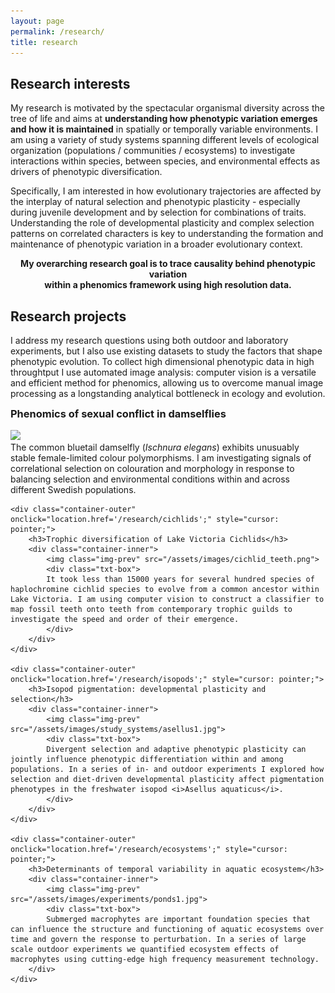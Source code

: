 ```yaml
---
layout: page
permalink: /research/
title: research
---
```


## Research interests

My research is motivated by the spectacular organismal diversity across the tree of life and aims at **understanding how phenotypic variation emerges and how it is maintained** in spatially or temporally variable environments. I am using a variety of study systems spanning different levels of ecological organization (populations / communities / ecosystems) to investigate interactions within species, between species, and environmental effects as drivers of phenotypic diversification. 

Specifically, I am interested in how evolutionary trajectories are affected by the interplay of natural selection and phenotypic plasticity - especially during juvenile development and by selection for combinations of traits. Understanding the role of developmental plasticity and complex selection patterns on correlated characters is key to understanding the formation and maintenance of phenotypic variation in a broader evolutionary context. 
**<center>My overarching research goal is to trace causality behind phenotypic variation <br> within a phenomics framework using high resolution data.</center>**

## Research projects

I address my research questions using both outdoor and laboratory experiments, but I also use existing datasets to study the factors that shape phenotypic evolution. To collect high dimensional phenotypic data in high throughtput I use automated image analysis: computer vision is a versatile and efficient method for phenomics, allowing us to overcome manual image processing as a longstanding analytical bottleneck in ecology and evolution. 

<style>
	h3 {
    margin-top: 0em;
</style>

<div class="container-list">
	<div class="container-outer" onclick="location.href='/research/damselflies';" style="cursor: pointer;">
		<div class="container-inner">
			<h3>Phenomics of sexual conflict in damselflies</h3>
		</div>
		<div class="container-inner">
			<img class="img-prev" src="/assets/images/damselfly_phenopype.jpg">
			<div class="txt-box">
			The common bluetail damselfly (<i>Ischnura elegans</i>) exhibits unusuably stable female-limited colour polymorphisms. I am investigating signals of correlational selection on colouration and morphology in response to balancing selection and environmental conditions within and across different Swedish populations.
			</div>
		</div>
	</div>

	<div class="container-outer" onclick="location.href='/research/cichlids';" style="cursor: pointer;">
		<h3>Trophic diversification of Lake Victoria Cichlids</h3>
		<div class="container-inner">
			<img class="img-prev" src="/assets/images/cichlid_teeth.png">
			<div class="txt-box">
			It took less than 15000 years for several hundred species of haplochromine cichlid species to evolve from a common ancestor within Lake Victoria. I am using computer vision to construct a classifier to map fossil teeth onto teeth from contemporary trophic guilds to investigate the speed and order of their emergence.
			</div>
		</div>
	</div>

	<div class="container-outer" onclick="location.href='/research/isopods';" style="cursor: pointer;">
		<h3>Isopod pigmentation: developmental plasticity and selection</h3>
		<div class="container-inner">
			<img class="img-prev" src="/assets/images/study_systems/asellus1.jpg">
			<div class="txt-box">
			Divergent selection and adaptive phenotypic plasticity can jointly influence phenotypic differentiation within and among populations. In a series of in- and outdoor experiments I explored how selection and diet-driven developmental plasticity affect pigmentation phenotypes in the freshwater isopod <i>Asellus aquaticus</i>.
			</div>
		</div>
	</div>

	<div class="container-outer" onclick="location.href='/research/ecosystems';" style="cursor: pointer;">
		<h3>Determinants of temporal variability in aquatic ecosystem</h3>
		<div class="container-inner">
			<img class="img-prev" src="/assets/images/experiments/ponds1.jpg">
			<div class="txt-box">
			Submerged macrophytes are important foundation species that can influence the structure and functioning of aquatic ecosystems over time and govern the response to perturbation. In a series of large scale outdoor experiments we quantified ecosystem effects of macrophytes using cutting-edge high frequency measurement technology.
		</div>
	</div>
</div>

